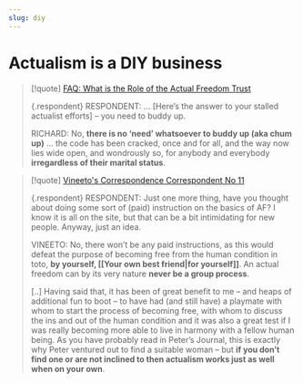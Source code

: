 ```yaml
---
slug: diy
---
```


# Actualism is a DIY business

> [!quote] [FAQ: What is the Role of the Actual Freedom Trust](https://actualfreedom.com.au/sundry/frequentquestions/FAQ11a.htm#7)
> 
> {.respondent}
> RESPONDENT: ... \[Here’s the answer to your stalled actualist efforts\] – you need to buddy up.
> 
> RICHARD: No, **there is no ‘need’ whatsoever to buddy up (aka chum up)** ... the code has been cracked, once and for all, and the way now lies wide open, and wondrously so, for anybody and everybody **irregardless of their marital status**. 
> 

> [!quote] [Vineeto's Correspondence Correspondent No 11](https://actualfreedom.com.au/actualism/vineeto/generalcorrespondence/vincorr11a.htm)
> 
> {.respondent}
> RESPONDENT: Just one more thing, have you thought about doing some sort of (paid) instruction on the basics of AF? I know it is all on the site, but that can be a bit intimidating for new people. Anyway, just an idea.
> 
> VINEETO: No, there won’t be any paid instructions, as this would defeat the purpose of becoming free from the human condition in toto, **by yourself, [[Your own best friend|for yourself]]**. An actual freedom can by its very nature **never be a group process**.
> 
> \[..\] Having said that, it has been of great benefit to me – and heaps of additional fun to boot – to have had (and still have) a playmate with whom to start the process of becoming free, with whom to discuss the ins and out of the human condition and it was also a great test if I was really becoming more able to live in harmony with a fellow human being. As you have probably read in Peter’s Journal, this is exactly why Peter ventured out to find a suitable woman – but **if you don’t find one or are not inclined to then actualism works just as well when on your own**. 